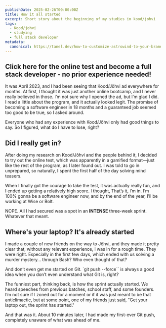 ```yaml
---
publishDate: 2025-02-26T00:00:00Z
title: How it all started
excerpt: Short story about the beginning of my studies in kood/johvi
tags:
  - Kood/johvi
  - studying
  - full stack developer
metadata:
  canonical: https://tanel.dev/how-to-customize-astrowind-to-your-brand
---
```


## Click here for the online test and become a full stack developer - no prior experience needed!

It was April 2023, and I had been seeing that Kood/Jõhvi ad everywhere for months. At first, I thought it was just another online bootcamp, and I never really believed in those. I’m not sure why I opened the ad, but I’m glad I did. I read a little about the program, and it actually looked legit. The promise of becoming a software engineer in 18 months and a guaranteed job seemed too good to be true, so I asked around.

Everyone who had any experience with Kood/Jõhvi only had good things to say. So I figured, what do I have to lose, right?

## Did I really get in?

After doing my research on Kood/Jõhvi and the people behind it, I decided to try out the online test, which was apparently in a gamified format—just like the rest of the program, as I later found out. I was told to go in unprepared, so naturally, I spent the first half of the day solving mind teasers.

When I finally got the courage to take the test, it was actually really fun, and I ended up getting a relatively high score. I thought, That’s it, I’m in. I’m 100% gonna be a software engineer now, and by the end of the year, I’ll be working at Wise or Bolt.

NOPE. All I had secured was a spot in an **INTENSE** three-week sprint. Whatever that meant.

## Where's your laptop? It's already started

I made a couple of new friends on the way to Jõhvi, and they made it pretty clear that, without any relevant experience, I was in for a rough time. They were right. Especially in the first few days, which ended with us solving a murder mystery… through Bash? Who even thought of that?

And don’t even get me started on Git. `git push --force`` is always a good idea when you don’t even understand what Git is, right?

The funniest part, thinking back, is how the sprint actually started. We heard speeches from previous batches, school staff, and some founders. I’m not sure if I zoned out for a moment or if it was just meant to be that anticlimactic, but at some point, one of my friends just said, "Get your laptop out, the sprint has started."

And that was it. About 10 minutes later, I had made my first-ever Git push, completely unaware of what was ahead of me.
